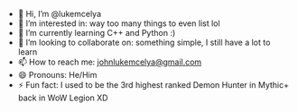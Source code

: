 - 👋 Hi, I’m @lukemcelya
- 👀 I’m interested in: way too many things to even list lol
- 🌱 I’m currently learning C++ and Python :)
- 💞️ I’m looking to collaborate on: something simple, I still have a lot to learn
- 📫 How to reach me: johnlukemcelya@gmail.com
- 😄 Pronouns: He/Him
- ⚡ Fun fact: I used to be the 3rd highest ranked Demon Hunter in Mythic+ back in WoW Legion XD

<!---
lukemcelya/lukemcelya is a ✨ special ✨ repository because its `README.md` (this file) appears on your GitHub profile.
You can click the Preview link to take a look at your changes.
--->
